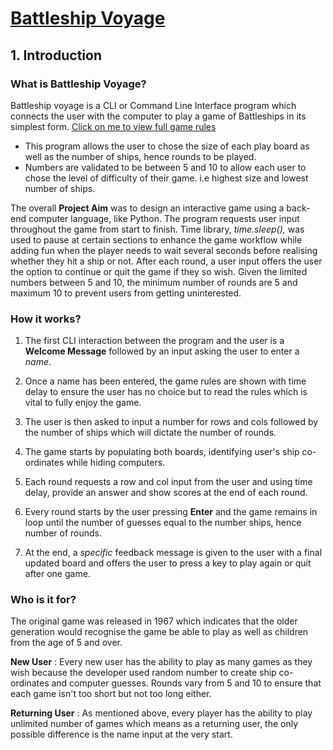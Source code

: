 # [Battleship Voyage](https://battleship-voyage.herokuapp.com/)

## 1. **Introduction**

### **What is Battleship Voyage?**
Battleship voyage is a CLI or Command Line Interface program which connects the user with the computer to play a game of Battleships in its simplest form. 
[Click on me to view full game rules](https://www.thesprucecrafts.com/the-basic-rules-of-battleship-411069)
- This program allows the user to chose the size of each play board as well as the number of ships, hence rounds to be played. 
- Numbers are validated to be between 5 and 10 to allow each user to chose the level of difficulty of their game. i.e highest size and lowest number of ships. 

The overall **Project Aim** was to design an interactive game using a back-end computer language, like Python. The program requests user input throughout the game from start to finish. Time library, *time.sleep(),* was used to pause at certain sections to enhance the game workflow while adding fun when the player needs to wait several seconds before realising whether they hit a ship or not. After each round, a user input offers the user the option to continue or quit the game if they so wish. 
Given the limited numbers between 5 and 10, the minimum number of rounds are 5 and maximum 10 to prevent users from getting uninterested.

### **How it works?**

1. The first CLI interaction between the program and the user is a **Welcome Message** followed by an input asking the user to enter a *name*. 

2. Once a name has been entered, the game rules are shown with time delay to ensure the user has no choice but to read the rules which is vital to fully enjoy the game. 

3. The user is then asked to input a number for rows and cols followed by the number of ships which will dictate the number of rounds. 

4. The game starts by populating both boards, identifying user's ship co-ordinates while hiding computers. 

5. Each round requests a row and col input from the user and using time delay, provide an answer and show scores at the end of each round.

6. Every round starts by the user pressing **Enter** and the game remains in loop until the number of guesses equal to the number ships, hence number of rounds. 

7. At the end, a *specific* feedback message is given to the user with a final updated board and offers the user to press a key to play again or quit after one game.

### **Who is it for?**
The original game was released in 1967 which indicates that the older generation would recognise the game be able to play as well as children from the age of 5 and over.

**New User** : Every new user has the ability to play as many games as they wish because the developer used random number to create ship co-ordinates and computer guesses. Rounds vary from 5 and 10 to ensure that each game isn't too short but not too long either.

**Returning User** : As mentioned above, every player has the ability to play unlimited number of games which means as a returning user, the only possible difference is the name input at the very start.